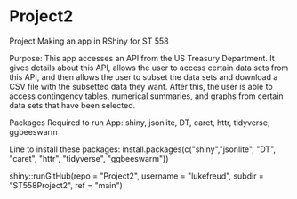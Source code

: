 # Project2

Project Making an app in RShiny for ST 558

Purpose: This app accesses an API from the US Treasury Department. It gives details about this API, allows the user to access certain data sets from this API, and then allows the user to subset the data sets and download a CSV file with the subsetted data they want. After this, the user is able to access contingency tables, numerical summaries, and graphs from certain data sets that have been selected.

Packages Required to run App: shiny, jsonlite, DT, caret, httr, tidyverse, ggbeeswarm

Line to install these packages: install.packages(c("shiny","jsonlite", "DT", "caret", "httr", "tidyverse", "ggbeeswarm"))

shiny::runGitHub(repo = "Project2", username = "lukefreud", subdir = "ST558Project2", ref = "main")
